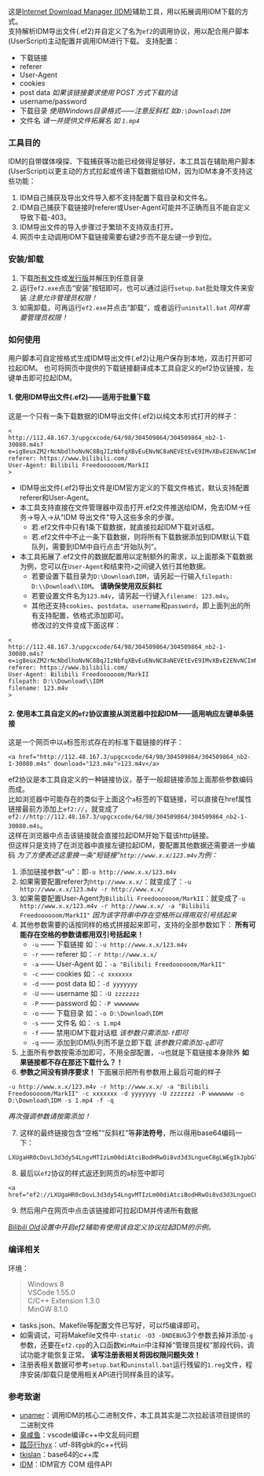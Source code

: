 这是[Internet Download Manager (IDM)](http://www.internetdownloadmanager.com/)辅助工具，用以拓展调用IDM下载的方式。  
支持解析IDM导出文件(.ef2)并自定义了名为`ef2`的调用协议，用以配合用户脚本(UserScript)主动配置并调用IDM进行下载。
支持配置：
   - 下载链接
   - referer
   - User-Agent
   - cookies
   - post data *如果该链接要求使用 POST 方式下载的话*
   - username/password
   - 下载目录 *使用Windows目录格式——注意反斜杠 如`D:\Download\IDM`*
   - 文件名 *请一并提供文件拓展名 如 `1.mp4`*

### 工具目的
IDM的自带媒体嗅探、下载捕获等功能已经做得足够好，本工具旨在辅助用户脚本(UserScript)以更主动的方式拉起或传递下载数据给IDM，因为IDM本身不支持这些功能：
   1. IDM自己捕获及导出文件导入都不支持配置下载目录和文件名。
   2. IDM自己捕获下载链接时referer或User-Agent可能并不正确而且不能自定义导致下载-403。
   3. IDM导出文件的导入步骤过于繁琐不支持双击打开。
   4. 网页中主动调用IDM下载链接需要右键2步而不是左键一步到位。  


### 安装/卸载
1. 下载[所有文件](https://github.com/MotooriKashin/ef2/archive/master.zip)或[发行版](https://github.com/MotooriKashin/ef2/releases/download/v0.2/ef2.zip)并解压到任意目录
2. 运行`ef2.exe`点击“安装”按钮即可，也可以通过运行`setup.bat`批处理文件来安装 *注意允许管理员权限！*
3. 如需卸载，可再运行`ef2.exe`并点击“卸载”，或者运行`uninstall.bat` *同样需要管理员权限！*

### 如何使用
用户脚本可自定按格式生成IDM导出文件(.ef2)让用户保存到本地，双击打开即可拉起IDM。
也可将网页中提供的下载链接翻译成本工具自定义的ef2协议链接，左键单击即可拉起IDM。
#### 1. 使用IDM导出文件(.ef2)——适用于批量下载  
这是一个只有一条下载数据的IDM导出文件(.ef2)以纯文本形式打开的样子：
```
<
http://112.48.167.3/upgcxcode/64/98/304509864/304509864_nb2-1-30080.m4s?e=ig8euxZM2rNcNbdlhoNvNC8BqJIzNbfqXBvEuENvNC8aNEVEtEvE9IMvXBvE2ENvNCImNEVEIj0Y2J_aug859IB_&uipk=5&nbs=1&deadline=1614744363&gen=playurlv2&os=bcache&oi=3086813462&trid=380d8edeb31f490da4218197dfa3324du&platform=android_i&upsig=7fa0207c16000f70b55a21fa6918e2b3&uparams=e,uipk,nbs,deadline,gen,os,oi,trid,platform&cdnid=6743&mid=49811844&orderid=0,3&logo=80000000
referer: https://www.bilibili.com/
User-Agent: Bilibili Freedoooooom/MarkII
>

```
   - IDM导出文件(.ef2)导出文件是IDM官方定义的下载文件格式，默认支持配置referer和User-Agent。
   - 本工具支持直接在文件管理器中双击打开.ef2文件推送给IDM，免去IDM->任务->导入->从"IDM 导出文件"导入这些多余的步骤。
      + 若.ef2文件中只有1条下载数据，就直接拉起IDM下载对话框。
      + 若.ef2文件中不止一条下载数据，则将所有下载数据添加到IDM默认下载队列，需要到IDM中自行点击“开始队列”。
   - 本工具拓展了.ef2文件的数据配置用以定制额外的需求，以上面那条下载数据为例，您可以在`User-Agent`和结束符`>`之间键入依行其他数据。
      + 若要设置下载目录为`D:\Download\IDM`，请另起一行输入`filepath: D:\\Download\\IDM`。 **请确保使用双反斜杠**
      + 若要设置文件名为`123.m4v`，请另起一行键入`filename: 123.m4v`。
      + 其他还支持`cookies`、`postdata`、`username`和`password`，即上面列出的所有支持配置，依格式添加即可。  
修改过的文件变成下面这样：
```
<
http://112.48.167.3/upgcxcode/64/98/304509864/304509864_nb2-1-30080.m4s?e=ig8euxZM2rNcNbdlhoNvNC8BqJIzNbfqXBvEuENvNC8aNEVEtEvE9IMvXBvE2ENvNCImNEVEIj0Y2J_aug859IB_&uipk=5&nbs=1&deadline=1614744363&gen=playurlv2&os=bcache&oi=3086813462&trid=380d8edeb31f490da4218197dfa3324du&platform=android_i&upsig=7fa0207c16000f70b55a21fa6918e2b3&uparams=e,uipk,nbs,deadline,gen,os,oi,trid,platform&cdnid=6743&mid=49811844&orderid=0,3&logo=80000000
referer: https://www.bilibili.com/
User-Agent: Bilibili Freedoooooom/MarkII
filepath: D:\\Download\\IDM
filename: 123.m4v
>

```
#### 2. 使用本工具自定义的`ef2`协议直接从浏览器中拉起IDM——适用响应左键单条链接  
这是一个网页中以`a`标签形式存在的标准下载链接的样子：
```
<a href="http://112.48.167.3/upgcxcode/64/98/304509864/304509864_nb2-1-30080.m4s" download="123.m4v">123.m4v</a>
```
ef2协议是本工具自定义的一种链接协议，基于一般超链接添加上面那些参数编码而成。  
比如浏览器中可能存在的类似于上面这个`a`标签的下载链接，可以直接在href属性链接最前方添加上`ef2://`，就变成了`ef2://http://112.48.167.3/upgcxcode/64/98/304509864/304509864_nb2-1-30080.m4s`。  
这样在浏览器中点击该链接就会直接拉起IDM开始下载该http链接。  
但这样只是支持了在浏览器中直接左键拉起IDM，要配置其他数据还需要进一步编码 *为了方便表述这里换一条“短链接”`http://www.x.x/123.m4v`为例：*
   1. 添加链接参数"-u"：即`-u http://www.x.x/123.m4v`  
   2. 如果需要配置referer为`http://www.x.x/`：就变成了：`-u http://www.x.x/123.m4v -r http://www.x.x/`
   3. 如果需要配置User-Agent为`Bilibili Freedoooooom/MarkII`：就变成了`-u http://www.x.x/123.m4v -r http://www.x.x/ -a "Bilibili Freedoooooom/MarkII"` *因为该字符串中存在空格所以得用双引号括起来*
   4. 其他参数需要的话按同样的格式拼接起来即可，支持的全部参数如下： **所有可能存在空格的参数请都用双引号括起来！**
       - `-u` —— 下载链接 如：`-u http://www.x.x/123.m4v`
       - `-r` —— referer 如：`-r http://www.x.x/`
       - `-a` —— User-Agent 如：`-a "Bilibili Freedoooooom/MarkII"`
       - `-c` —— cookies 如：`-c xxxxxxx`
       - `-d` —— post data 如：`-d yyyyyyy`
       - `-U` —— username 如：`-U zzzzzzz`
       - `-P` —— password 如：`-P wwwwwww`
       - `-o` —— 下载目录 如：`-o D:\Download\IDM`
       - `-s` —— 文件名 如：`-s 1.mp4`
       - `-f` —— 禁用IDM下载对话框 *该参数只需添加`-f`即可*
       - `-q` —— 添加到IDM队列而不是立即下载 *该参数只需添加`-q`即可*
   5. 上面所有参数按需添加即可，不用全部配置，`-u`也就是下载链接本身除外 **如果链接都不存在那还下载什么？！**
   6. **参数之间没有排序要求！** 下面展示把所有参数用上最后可能的样子
```
-u http://www.x.x/123.m4v -r http://www.x.x/ -a "Bilibili Freedoooooom/MarkII" -c xxxxxxx -d yyyyyyy -U zzzzzzz -P wwwwwww -o D:\Download\IDM -s 1.mp4 -f -q
```
*再次强调参数请按需添加！*

   7. 这样的最终链接包含“空格”“反斜杠”等**非法符号**，所以得用base64编码一下：
```
LXUgaHR0cDovL3d3dy54LngvMTIzLm00diAtciBodHRwOi8vd3d3LngueC8gLWEgIkJpbGliaWxpIEZyZWVkb29vb29vbS9NYXJrSUkiIC1jIHh4eHh4eHggLWQgeXl5eXl5eSAtVSB6enp6enp6IC1QIHd3d3d3d3cgLW8gRDpcRG93bmxvYWRcSURNIC1zIDEubXA0IC1mIC1x
```

   8. 最后以`ef2`协议的样式返还到网页的`a`标签中即可  
```
<a href="ef2://LXUgaHR0cDovL3d3dy54LngvMTIzLm00diAtciBodHRwOi8vd3d3LngueC8gLWEgIkJpbGliaWxpIEZyZWVkb29vb29vbS9NYXJrSUkiIC1jIHh4eHh4eHggLWQgeXl5eXl5eSAtVSB6enp6enp6IC1QIHd3d3d3d3cgLW8gRDpcRG93bmxvYWRcSURNIC1zIDEubXA0IC1mIC1x">1.mp4</a>
```
   9. 然后用户在网页中点击该链接即可拉起IDM并传递所有数据

*[Bilibili Old](https://github.com/MotooriKashin/Bilibili-Old/)设置中开启ef2辅助有使用该自定义协议拉起IDM的示例。*
### 编译相关
环境：
> Windows 8  
> VSCode 1.55.0  
> C/C++ Extension 1.3.0  
> MinGW  8.1.0

- tasks.json、Makefile等配置文件已写好，可以f5编译即可。
- 如需调试，可将Makefile文件中`-static -O3 -DNDEBUG`3个参数去掉并添加`-g`参数，还要在`ef2.cpp`的入口函数`WinMain`中注释掉“管理员提权”那段代码，调试功能才能恢复正常。 **读写注册表相关将因权限问题失效！**
- 注册表相关数据可参考`setup.bat`和`uninstall.bat`运行残留的`1.reg`文件，程序安装/卸载只是使用相关API进行同样条目的读写。

### 参考致谢
- [unamer](https://github.com/unamer/IDMHelper)：调用IDM的核心二进制文件，本工具其实是二次拉起该项目提供的二进制文件
- [臭咸鱼](https://www.cnblogs.com/chouxianyu/p/11249810.html)：vscode编译c++中文乱码问题
- [踏莎行hyx](https://blog.csdn.net/u012234115/article/details/83186386)：utf-8转gbk的c++代码
- [tkislan](https://github.com/tkislan/base64)：base64的c++库  
- [IDM](http://www.internetdownloadmanager.com/support/idm_api.html)：IDM官方 COM 组件API